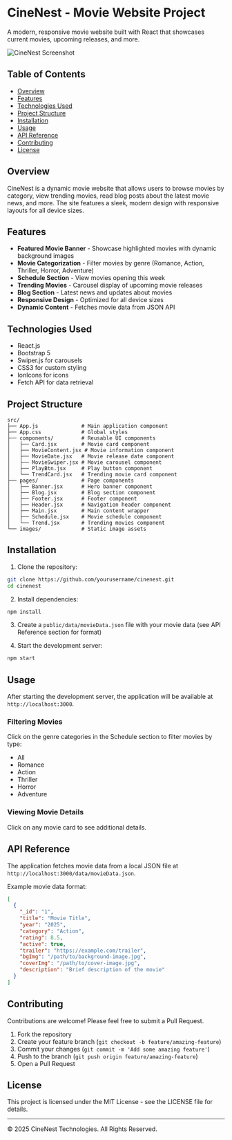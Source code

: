 # CineNest - Movie Website Project

A modern, responsive movie website built with React that showcases current movies, upcoming releases, and more.

![CineNest Screenshot](https://res.cloudinary.com/dtogfz0uu/image/upload/v1744059943/homepage_tv9f7o.png)

## Table of Contents

- [Overview](#overview)
- [Features](#features)
- [Technologies Used](#technologies-used)
- [Project Structure](#project-structure)
- [Installation](#installation)
- [Usage](#usage)
- [API Reference](#api-reference)
- [Contributing](#contributing)
- [License](#license)

## Overview

CineNest is a dynamic movie website that allows users to browse movies by category, view trending movies, read blog posts about the latest movie news, and more. The site features a sleek, modern design with responsive layouts for all device sizes.

## Features

- **Featured Movie Banner** - Showcase highlighted movies with dynamic background images
- **Movie Categorization** - Filter movies by genre (Romance, Action, Thriller, Horror, Adventure)
- **Schedule Section** - View movies opening this week
- **Trending Movies** - Carousel display of upcoming movie releases
- **Blog Section** - Latest news and updates about movies
- **Responsive Design** - Optimized for all device sizes
- **Dynamic Content** - Fetches movie data from JSON API

## Technologies Used

- React.js
- Bootstrap 5
- Swiper.js for carousels
- CSS3 for custom styling
- IonIcons for icons
- Fetch API for data retrieval

## Project Structure

```
src/
├── App.js              # Main application component
├── App.css             # Global styles
├── components/         # Reusable UI components
│   ├── Card.jsx        # Movie card component
│   ├── MovieContent.jsx # Movie information component
│   ├── MovieDate.jsx   # Movie release date component
│   ├── MovieSwiper.jsx # Movie carousel component
│   ├── PlayBtn.jsx     # Play button component
│   └── TrendCard.jsx   # Trending movie card component
├── pages/              # Page components
│   ├── Banner.jsx      # Hero banner component
│   ├── Blog.jsx        # Blog section component
│   ├── Footer.jsx      # Footer component
│   ├── Header.jsx      # Navigation header component
│   ├── Main.jsx        # Main content wrapper
│   ├── Schedule.jsx    # Movie schedule component
│   └── Trend.jsx       # Trending movies component
└── images/             # Static image assets
```

## Installation

1. Clone the repository:
```bash
git clone https://github.com/yourusername/cinenest.git
cd cinenest
```

2. Install dependencies:
```bash
npm install
```

3. Create a `public/data/movieData.json` file with your movie data (see API Reference section for format)

4. Start the development server:
```bash
npm start
```

## Usage

After starting the development server, the application will be available at `http://localhost:3000`.

### Filtering Movies

Click on the genre categories in the Schedule section to filter movies by type:
- All
- Romance
- Action
- Thriller
- Horror
- Adventure

### Viewing Movie Details

Click on any movie card to see additional details.

## API Reference

The application fetches movie data from a local JSON file at `http://localhost:3000/data/movieData.json`.

Example movie data format:

```json
[
  {
    "_id": "1",
    "title": "Movie Title",
    "year": "2025",
    "category": "Action",
    "rating": 8.5,
    "active": true,
    "trailer": "https://example.com/trailer",
    "bgImg": "/path/to/background-image.jpg",
    "coverImg": "/path/to/cover-image.jpg",
    "description": "Brief description of the movie"
  }
]
```

## Contributing

Contributions are welcome! Please feel free to submit a Pull Request.

1. Fork the repository
2. Create your feature branch (`git checkout -b feature/amazing-feature`)
3. Commit your changes (`git commit -m 'Add some amazing feature'`)
4. Push to the branch (`git push origin feature/amazing-feature`)
5. Open a Pull Request

## License

This project is licensed under the MIT License - see the LICENSE file for details.

---

© 2025 CineNest Technologies. All Rights Reserved.
